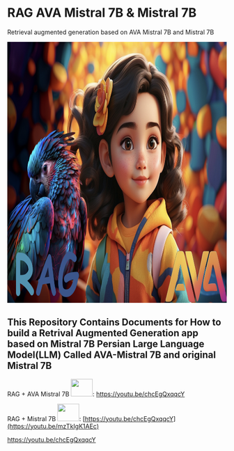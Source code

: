 # RAG AVA Mistral 7B & Mistral 7B
Retrieval augmented generation based on AVA Mistral 7B and Mistral 7B





 <img src="https://github.com/mehdihosseinimoghadam/AVA-Mistral-7B/blob/main/ava3.png" height="600" width="940" >

## This Repository Contains Documents for How to build a Retrival Augmented Generation app based on Mistral 7B Persian Large Language Model(LLM) Called AVA-Mistral 7B and original Mistral 7B


RAG + AVA Mistral 7B <img src="https://www.freepnglogos.com/uploads/youtube-logo-hd-8.png" height="40" width="50" >: https://youtu.be/chcEgQxqqcY


RAG + Mistral 7B <img src="https://www.freepnglogos.com/uploads/youtube-logo-hd-8.png" height="40" width="50" >: [https://youtu.be/chcEgQxqqcY](https://youtu.be/mzTkIgK1AEc)
 

https://youtu.be/chcEgQxqqcY
